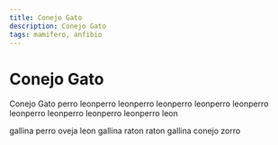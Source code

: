 ```yaml
---
title: Conejo Gato
description: Conejo Gato
tags: mamifero, anfibio
---
```


# Conejo Gato

Conejo Gato perro leonperro leonperro leonperro leonperro leonperro leonperro leonperro leonperro leonperro leon

gallina perro oveja leon gallina raton raton gallina conejo zorro